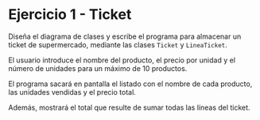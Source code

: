 # Ejercicio 1 - Ticket

Diseña el diagrama de clases y escribe el programa para almacenar un ticket de supermercado, mediante las clases `Ticket` y `LineaTicket`.

El usuario introduce el nombre del producto, el precio por unidad y el número de unidades para un máximo de 10 productos.

El programa sacará en pantalla el listado con el nombre de cada producto, las unidades vendidas y el precio total. 

Además, mostrará el total que resulte de sumar todas las líneas del ticket.